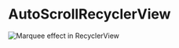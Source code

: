 # AutoScrollRecyclerView

![Marquee effect in RecyclerView](AutoScrollRecyclerView/blob/master/app/marquee_recycler_view.gif)


